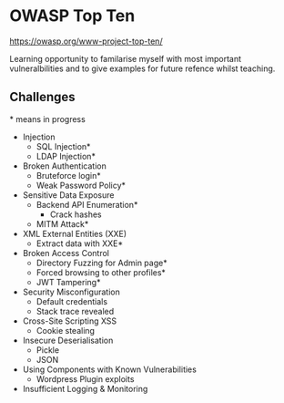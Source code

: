 # OWASP Top Ten

https://owasp.org/www-project-top-ten/

Learning opportunity to familarise myself with most important vulneralbilities and to give examples for future refence whilst teaching.

## Challenges

\* means in progress

- Injection
    - SQL Injection*
    - LDAP Injection*
- Broken Authentication
    - Bruteforce login*
    - Weak Password Policy*
- Sensitive Data Exposure
    - Backend API Enumeration*
        - Crack hashes
    - MITM Attack*
- XML External Entities (XXE)
    - Extract data with XXE*
- Broken Access Control 
    - Directory Fuzzing for Admin page*
    - Forced browsing to other profiles*
    - JWT Tampering*
- Security Misconfiguration
    - Default credentials
    - Stack trace revealed
- Cross-Site Scripting XSS
    - Cookie stealing
- Insecure Deserialisation
    - Pickle
    - JSON
- Using Components with Known Vulnerabilities
    - Wordpress Plugin exploits
- Insufficient Logging & Monitoring


